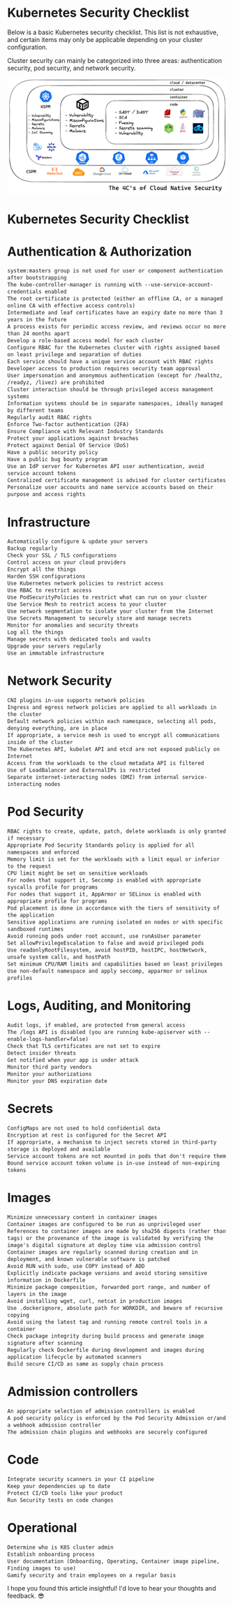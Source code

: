 
# Kubernetes Security Checklist
Below is a basic Kubernetes security checklist. This list is not exhaustive, and certain items may only be applicable depending on your cluster configuration.

Cluster security can mainly be categorized into three areas: authentication security, pod security, and network security.

![4c-cloud](./img/cloud-native.png)


# Kubernetes Security Checklist

# Authentication & Authorization

    system:masters group is not used for user or component authentication after bootstrapping
    The kube-controller-manager is running with --use-service-account-credentials enabled
    The root certificate is protected (either an offline CA, or a managed online CA with effective access controls)
    Intermediate and leaf certificates have an expiry date no more than 3 years in the future
    A process exists for periodic access review, and reviews occur no more than 24 months apart
    Develop a role-based access model for each cluster
    Configure RBAC for the Kubernetes cluster with rights assigned based on least privilege and separation of duties
    Each service should have a unique service account with RBAC rights
    Developer access to production requires security team approval
    User impersonation and anonymous authentication (except for /healthz, /readyz, /livez) are prohibited
    Cluster interaction should be through privileged access management systems
    Information systems should be in separate namespaces, ideally managed by different teams
    Regularly audit RBAC rights
    Enforce Two-factor authentication (2FA)
    Ensure Compliance with Relevant Industry Standards
    Protect your applications against breaches
    Protect against Denial Of Service (DoS)
    Have a public security policy
    Have a public bug bounty program
    Use an IdP server for Kubernetes API user authentication, avoid service account tokens
    Centralized certificate management is advised for cluster certificates
    Personalize user accounts and name service accounts based on their purpose and access rights

# Infrastructure

    Automatically configure & update your servers
    Backup regularly
    Check your SSL / TLS configurations
    Control access on your cloud providers
    Encrypt all the things
    Harden SSH configurations
    Use Kubernetes network policies to restrict access
    Use RBAC to restrict access
    Use PodSecurityPolicies to restrict what can run on your cluster
    Use Service Mesh to restrict access to your cluster
    Use network segmentation to isolate your cluster from the Internet
    Use Secrets Management to securely store and manage secrets
    Monitor for anomalies and security threats
    Log all the things
    Manage secrets with dedicated tools and vaults
    Upgrade your servers regularly
    Use an immutable infrastructure

# Network Security

    CNI plugins in-use supports network policies
    Ingress and egress network policies are applied to all workloads in the cluster
    Default network policies within each namespace, selecting all pods, denying everything, are in place
    If appropriate, a service mesh is used to encrypt all communications inside of the cluster
    The Kubernetes API, kubelet API and etcd are not exposed publicly on Internet
    Access from the workloads to the cloud metadata API is filtered
    Use of LoadBalancer and ExternalIPs is restricted
    Separate internet-interacting nodes (DMZ) from internal service-interacting nodes

# Pod Security

    RBAC rights to create, update, patch, delete workloads is only granted if necessary
    Appropriate Pod Security Standards policy is applied for all namespaces and enforced
    Memory limit is set for the workloads with a limit equal or inferior to the request
    CPU limit might be set on sensitive workloads
    For nodes that support it, Seccomp is enabled with appropriate syscalls profile for programs
    For nodes that support it, AppArmor or SELinux is enabled with appropriate profile for programs
    Pod placement is done in accordance with the tiers of sensitivity of the application
    Sensitive applications are running isolated on nodes or with specific sandboxed runtimes
    Avoid running pods under root account, use runAsUser parameter
    Set allowPrivilegeEscalation to false and avoid privileged pods
    Use readonlyRootFilesystem, avoid hostPID, hostIPC, hostNetwork, unsafe system calls, and hostPath
    Set minimum CPU/RAM limits and capabilities based on least privileges
    Use non-default namespace and apply seccomp, apparmor or selinux profiles

# Logs, Auditing, and Monitoring

    Audit logs, if enabled, are protected from general access
    The /logs API is disabled (you are running kube-apiserver with --enable-logs-handler=false)
    Check that TLS certificates are not set to expire
    Detect insider threats
    Get notified when your app is under attack
    Monitor third party vendors
    Monitor your authorizations
    Monitor your DNS expiration date

# Secrets

    ConfigMaps are not used to hold confidential data
    Encryption at rest is configured for the Secret API
    If appropriate, a mechanism to inject secrets stored in third-party storage is deployed and available
    Service account tokens are not mounted in pods that don't require them
    Bound service account token volume is in-use instead of non-expiring tokens

# Images

    Minimize unnecessary content in container images
    Container images are configured to be run as unprivileged user
    References to container images are made by sha256 digests (rather than tags) or the provenance of the image is validated by verifying the image's digital signature at deploy time via admission control
    Container images are regularly scanned during creation and in deployment, and known vulnerable software is patched
    Avoid RUN with sudo, use COPY instead of ADD
    Explicitly indicate package versions and avoid storing sensitive information in Dockerfile
    Minimize package composition, forwarded port range, and number of layers in the image
    Avoid installing wget, curl, netcat in production images
    Use .dockerignore, absolute path for WORKDIR, and beware of recursive copying
    Avoid using the latest tag and running remote control tools in a container
    Check package integrity during build process and generate image signature after scanning
    Regularly check Dockerfile during development and images during application lifecycle by automated scanners
    Build secure CI/CD as same as supply chain process

# Admission controllers

    An appropriate selection of admission controllers is enabled
    A pod security policy is enforced by the Pod Security Admission or/and a webhook admission controller
    The admission chain plugins and webhooks are securely configured

# Code

    Integrate security scanners in your CI pipeline
    Keep your dependencies up to date
    Protect CI/CD tools like your product
    Run Security tests on code changes

# Operational

    Determine who is K8S cluster admin
    Establish onboarding process
    User documentation (Onboarding, Operating, Container image pipeline, Finding images to use)
    Gamify security and train employees on a regular basis

I hope you found this article insightful! I'd love to hear your thoughts and feedback. 😎
